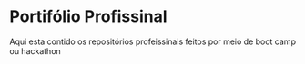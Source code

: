 # Portifólio Profissinal
Aqui esta contido os repositórios profeissinais feitos por meio de boot camp ou hackathon
